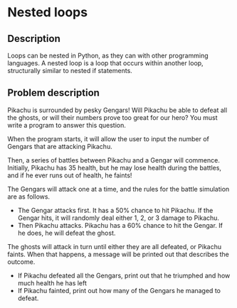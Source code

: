 # Nested loops

## Description 

Loops can be nested in Python, as they can with other programming languages. A nested loop is a loop that occurs within another loop, structurally similar to nested if statements.

## Problem description

Pikachu is surrounded by pesky Gengars! Will Pikachu be able to defeat all the ghosts, or will their numbers prove too great for our hero? You must write a program to answer this question.

When the program starts, it will allow the user to input the number of Gengars that are attacking Pikachu. 

Then, a series of battles between Pikachu and a Gengar will commence. Initially, Pikachu has 35 health, but he may lose health during the battles, and if he ever runs out of health, he faints!

The Gengars will attack one at a time, and the rules for the battle simulation are as follows.
- The Gengar attacks first. It has a 50% chance to hit Pikachu. If the Gengar hits, it will randomly deal either 1, 2, or 3 damage to Pikachu.
- Then Pikachu attacks. Pikachu has a 60% chance to hit the Gengar. If he does, he will defeat the ghost.

The ghosts will attack in turn until either they are all defeated, or Pikachu faints. When that happens, a message will be printed out that describes the outcome.

- If Pikachu defeated all the Gengars, print out that he triumphed and how much health he has left
- If Pikachu fainted, print out how many of the Gengars he managed to defeat.
